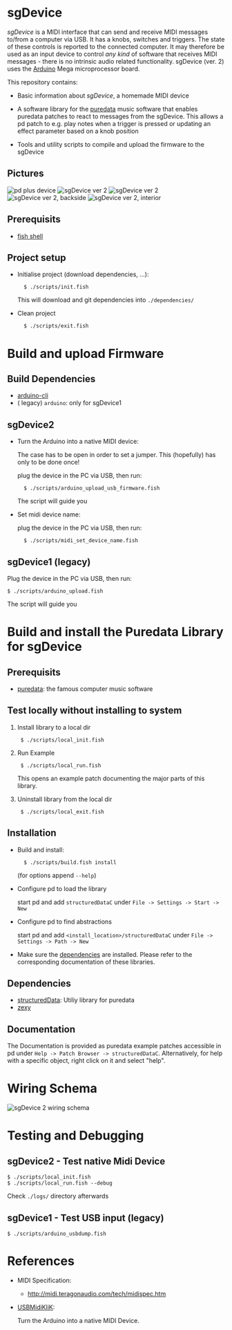 # sgDevice

*sgDevice* is a MIDI interface that can send and receive MIDI messages to/from a computer via USB.
It has a knobs, switches and triggers. The state of these controls is reported to the connected computer.
It may therefore be used as an input device to control *any kind* of software that receives MIDI messages - there is no intrinsic audio related functionality.
sgDevice (ver. 2) uses the [Arduino](https://www.arduino.cc/) Mega microprocessor board.

This repository contains:

- Basic information about *sgDevice*, a homemade MIDI device

- A software library for the [puredata](https://puredata.info/) music software that enables puredata patches to react to messages from the sgDevice. This allows a pd patch to e.g. play notes when a trigger is pressed or updating an effect parameter based on a knob position

- Tools and utility scripts to compile and upload the firmware to the sgDevice

## Pictures

![pd plus device](img/small/pd-plus-device.jpg)
![sgDevice ver 2](img/small/20190827_135715.jpg)
![sgDevice ver 2](img/small/20190827_140000.jpg)
![sgDevice ver 2, backside](img/small/20190827_140756.jpg)
![sgDevice ver 2, interior](img/small/20190822_131132.jpg)

## Prerequisits

- [fish shell](https://fishshell.com/)

## Project setup

- Initialise project (download dependencies, ...):

		$ ./scripts/init.fish
	
	This will download and git dependencies into `./dependencies/`

- Clean project

		$ ./scripts/exit.fish

# Build and upload Firmware

## Build Dependencies

- [arduino-cli](https://github.com/arduino/arduino-cli)
- ( legacy) `arduino`: only for sgDevice1

## sgDevice2

- Turn the Arduino into a native MIDI device:

    The case has to be open in order to set a jumper.
    This (hopefully) has only to be done once!

    plug the device in the PC via USB, then run:

        $ ./scripts/arduino_upload_usb_firmware.fish

    The script will guide you

- Set midi device name:

    plug the device in the PC via USB, then run:

        $ ./scripts/midi_set_device_name.fish

## sgDevice1 (legacy)

Plug the device in the PC via USB, then run:

    $ ./scripts/arduino_upload.fish

The script will guide you

# Build and install the Puredata Library for sgDevice

## Prerequisits

- [puredata](https://puredata.info/): the famous computer music software

## Test locally without installing to system

1. Install library to a local dir

		$ ./scripts/local_init.fish

2. Run Example

		$ ./scripts/local_run.fish

	This opens an example patch documenting the major parts of this library.

3. Uninstall library from the local dir

		$ ./scripts/local_exit.fish

## Installation

- Build and install:

        $ ./scripts/build.fish install

    (for options append `--help`)

- Configure pd to load the library

	start pd and add `structuredDataC` under `File -> Settings -> Start -> New`

- Configure pd to find abstractions

	start pd and add `<install_location>/structuredDataC` under `File -> Settings -> Path -> New`

- Make sure the [dependencies](#dependencies) are installed. Please refer to the corresponding documentation of these libraries.

## Dependencies

- [structuredData](https://github.com/EsGeh/structuredData): Utiliy library for puredata
- [zexy](https://git.iem.at/pd/zexy)

## Documentation

The Documentation is provided as puredata example patches accessible in pd under `Help -> Patch Browser -> structuredDataC`.
Alternatively, for help with a specific object, right click on it and select "help".

# Wiring Schema

![sgDevice 2 wiring schema](img/sgDevice2_wiring.svg)

# Testing and Debugging

## sgDevice2 - Test native Midi Device

	$ ./scripts/local_init.fish
	$ ./scripts/local_run.fish --debug

Check `./logs/` directory afterwards

## sgDevice1 - Test USB input (legacy)

	$ ./scripts/arduino_usbdump.fish

# References

- MIDI Specification:

	- <http://midi.teragonaudio.com/tech/midispec.htm>

- [USBMidiKliK](https://github.com/EsGeh/USBMidiKliK.git):

	Turn the Arduino into a native MIDI Device.
